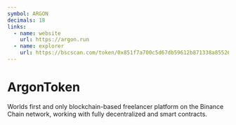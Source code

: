 ```yaml
---
symbol: ARGON
decimals: 18
links:
  - name: website
    url: https://argon.run
  - name: explorer
    url: https://bscscan.com/token/0x851f7a700c5d67db59612b871338a85526752c25
---
```


# ArgonToken

Worlds first and only blockchain-based freelancer platform on the Binance Chain network, working with fully decentralized and smart contracts.
